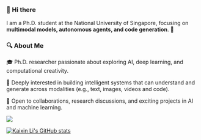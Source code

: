 ### 👋 Hi there 

I am a Ph.D. student at the National University of Singapore, focusing on **multimodal models, autonomous agents, and code generation**. 🚀

### 🔍 About Me
🎓 Ph.D. researcher passionate about exploring AI, deep learning, and computational creativity.

🧠 Deeply interested in building intelligent systems that can understand and generate across modalities (e.g., text, images, videos and code).

🤝 Open to collaborations, research discussions, and exciting projects in AI and machine learning.

![](https://komarev.com/ghpvc/?username=likaixin2000)

[![Kaixin Li's GitHub stats](https://github-readme-stats.vercel.app/api?username=likaixin2000)]()
